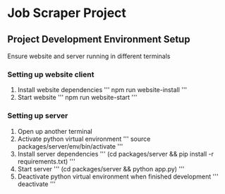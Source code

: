 # Job Scraper Project

## Project Development Environment Setup

Ensure website and server running in different terminals

### Setting up website client

1. Install website dependencies
'''
npm run website-install
'''
2. Start website
'''
npm run website-start
'''

### Setting up server

1. Open up another terminal
2. Activate python virtual environment
'''
source packages/server/env/bin/activate
'''
3. Install server dependencies
'''
(cd packages/server && pip install -r requirements.txt)
'''
4. Start server
'''
(cd packages/server && python app.py)
'''
5. Deactivate python virtual environment when finished development
'''
deactivate
'''
